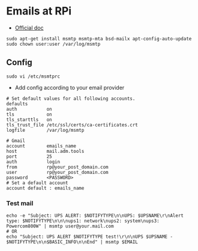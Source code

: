# Emails at RPi

- [Official doc](https://wiki.archlinux.org/title/msmtp)

```shell
sudo apt-get install msmtp msmtp-mta bsd-mailx apt-config-auto-update
sudo chown user:user /var/log/msmtp
```

## Config 

```shell
sudo vi /etc/msmtprc
```

- Add config according to your email provider

```text
# Set default values for all following accounts.
defaults
auth           on
tls            on
tls_starttls   on
tls_trust_file /etc/ssl/certs/ca-certificates.crt
logfile        /var/log/msmtp

# Gmail
account        emails_name
host           mail.adm.tools
port           25
auth           login
from           rp@your_post_domain.com
user           rp@your_post_domain.com
password       <PASSWORD>
# Set a default account
account default : emails_name
```

### Test mail

```shell
echo -e "Subject: UPS ALERT: $NOTIFYTYPE\n\nUPS: $UPSNAME\r\nAlert type: $NOTIFYTYPE\n\n\nups1: network\nups2: system\nups3: Powercom800W" | msmtp user@your.mail.com
# OR
echo "Subject: UPS ALERT $NOTIFYTYPE test!\r\n\nUPS $UPSNAME - $NOTIFYTYPE\n\n$BASIC_INFO\n\nEnd" | msmtp $EMAIL
```